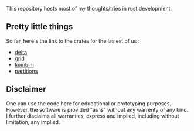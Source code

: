 This repository hosts most of my thoughts/tries in rust development.

## Pretty little things
So far, here's the link to the crates for the lasiest of us :
* [delta](https://github.com/Caelmyn/testing-random-stuff-in-rust/tree/main/crates/delta)
* [grid](https://github.com/Caelmyn/testing-random-stuff-in-rust/tree/main/crates/grid)
* [kombini](https://github.com/Caelmyn/testing-random-stuff-in-rust/tree/main/crates/kombini)
* [partitions](https://github.com/Caelmyn/testing-random-stuff-in-rust/tree/main/crates/partitions)

## Disclaimer
One can use the code here for educational or prototyping purposes.
However, the software is provided "as is" without any warrenty of any kind. I further disclaims all warranties, express and implied, including without limitation, any implied.
